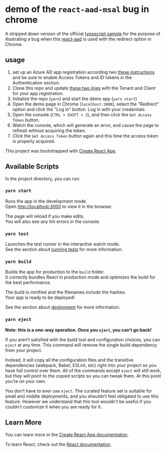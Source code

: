 # demo of the `react-aad-msal` bug in chrome

A stripped down version of the official [typescript sample](https://github.com/syncweek-react-aad/react-aad/tree/master/samples/react-typescript)
for the purpose of illustrating a bug when this [react-aad](https://github.com/syncweek-react-aad/react-aad) 
is used with the redirect option in Chrome.

## usage

1. set up an Azure AD app registration according two [these instructions]()
    and be sure to enable Access Tokens and ID tokens in the Authentication
    section.
2. Clone this repo and update [these two lines](https://github.com/jdthorpe/react-aad-msal-sample/blob/master/src/authProvider.ts#L23-L24)
    with the Tenant and Client for your app registration.
3. Initialize the repo (`yarn`) and start the demo app (`yarn start`)
4. Open the demo page in Chrome (`localhost:3000`), select the "Redirect" option and click the "Log in" button.  Log in with your credentials
5. Open the console (`CTRL + SHIFT + J`), and then click the `Get Access Token` button.
6. Watch the console, which will generate an error, and cause the page to refresh without acquiring the token.
7. Click the `Get Access Token` button again and this time the access token is properly acquired.


This project was bootstrapped with [Create React App](https://github.com/facebook/create-react-app).

## Available Scripts

In the project directory, you can run:

### `yarn start`

Runs the app in the development mode.<br />
Open [http://localhost:3000](http://localhost:3000) to view it in the browser.

The page will reload if you make edits.<br />
You will also see any lint errors in the console.

### `yarn test`

Launches the test runner in the interactive watch mode.<br />
See the section about [running tests](https://facebook.github.io/create-react-app/docs/running-tests) for more information.

### `yarn build`

Builds the app for production to the `build` folder.<br />
It correctly bundles React in production mode and optimizes the build for the best performance.

The build is minified and the filenames include the hashes.<br />
Your app is ready to be deployed!

See the section about [deployment](https://facebook.github.io/create-react-app/docs/deployment) for more information.

### `yarn eject`

**Note: this is a one-way operation. Once you `eject`, you can’t go back!**

If you aren’t satisfied with the build tool and configuration choices, you can `eject` at any time. This command will remove the single build dependency from your project.

Instead, it will copy all the configuration files and the transitive dependencies (webpack, Babel, ESLint, etc) right into your project so you have full control over them. All of the commands except `eject` will still work, but they will point to the copied scripts so you can tweak them. At this point you’re on your own.

You don’t have to ever use `eject`. The curated feature set is suitable for small and middle deployments, and you shouldn’t feel obligated to use this feature. However we understand that this tool wouldn’t be useful if you couldn’t customize it when you are ready for it.

## Learn More

You can learn more in the [Create React App documentation](https://facebook.github.io/create-react-app/docs/getting-started).

To learn React, check out the [React documentation](https://reactjs.org/).
